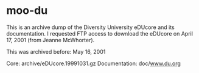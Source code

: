 # moo-du

This is an archive dump of the Diversity University eDUcore and its
documentation. I requested FTP access to download the eDUcore on April
17, 2001 (from Jeanne McWhorter).

This was archived before: May 16, 2001

Core: archive/eDUcore.19991031.gz
Documentation: doc/www.du.org
